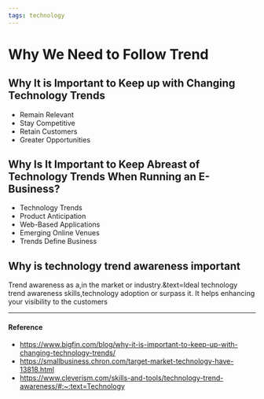 ```yaml
---
tags: technology
---
```


# Why We Need to Follow Trend

## Why It is Important to Keep up with Changing Technology Trends

- Remain Relevant
- Stay Competitive
- Retain Customers
- Greater Opportunities

## Why Is It Important to Keep Abreast of Technology Trends When Running an E-Business?

- Technology Trends
- Product Anticipation
- Web-Based Applications
- Emerging Online Venues
- Trends Define Business

## Why is technology trend awareness important

Trend awareness as a,in the market or industry.&text=Ideal technology trend awareness skills,technology adoption or surpass it. It helps enhancing your visibility to the customers

---

#### Reference

- https://www.bigfin.com/blog/why-it-is-important-to-keep-up-with-changing-technology-trends/
- https://smallbusiness.chron.com/target-market-technology-have-13818.html
- https://www.cleverism.com/skills-and-tools/technology-trend-awareness/#:~:text=Technology